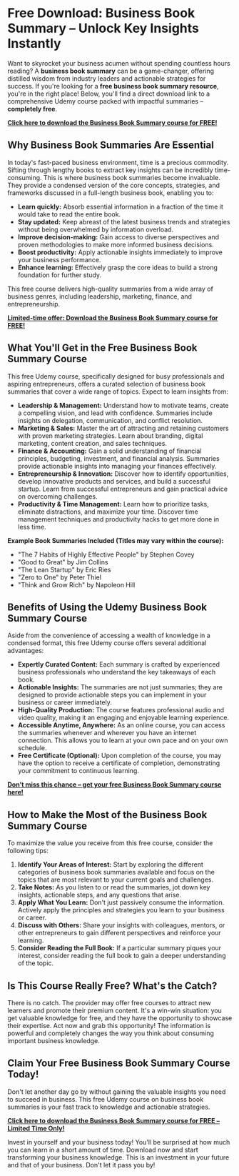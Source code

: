 # Free Download: Business Book Summary – Unlock Key Insights Instantly

Want to skyrocket your business acumen without spending countless hours reading? A **business book summary** can be a game-changer, offering distilled wisdom from industry leaders and actionable strategies for success. If you're looking for a **free business book summary resource**, you're in the right place! Below, you'll find a direct download link to a comprehensive Udemy course packed with impactful summaries – **completely free**.

[**Click here to download the Business Book Summary course for FREE!**](https://udemywork.com/business-book-summary)

## Why Business Book Summaries Are Essential

In today's fast-paced business environment, time is a precious commodity. Sifting through lengthy books to extract key insights can be incredibly time-consuming. This is where business book summaries become invaluable. They provide a condensed version of the core concepts, strategies, and frameworks discussed in a full-length business book, enabling you to:

*   **Learn quickly:** Absorb essential information in a fraction of the time it would take to read the entire book.
*   **Stay updated:** Keep abreast of the latest business trends and strategies without being overwhelmed by information overload.
*   **Improve decision-making:** Gain access to diverse perspectives and proven methodologies to make more informed business decisions.
*   **Boost productivity:** Apply actionable insights immediately to improve your business performance.
*   **Enhance learning:** Effectively grasp the core ideas to build a strong foundation for further study.

This free course delivers high-quality summaries from a wide array of business genres, including leadership, marketing, finance, and entrepreneurship.

[**Limited-time offer: Download the Business Book Summary course for FREE!**](https://udemywork.com/business-book-summary)

## What You'll Get in the Free Business Book Summary Course

This free Udemy course, specifically designed for busy professionals and aspiring entrepreneurs, offers a curated selection of business book summaries that cover a wide range of topics. Expect to learn insights from:

*   **Leadership & Management:** Understand how to motivate teams, create a compelling vision, and lead with confidence. Summaries include insights on delegation, communication, and conflict resolution.
*   **Marketing & Sales:** Master the art of attracting and retaining customers with proven marketing strategies. Learn about branding, digital marketing, content creation, and sales techniques.
*   **Finance & Accounting:** Gain a solid understanding of financial principles, budgeting, investment, and financial analysis. Summaries provide actionable insights into managing your finances effectively.
*   **Entrepreneurship & Innovation:** Discover how to identify opportunities, develop innovative products and services, and build a successful startup. Learn from successful entrepreneurs and gain practical advice on overcoming challenges.
*   **Productivity & Time Management:** Learn how to prioritize tasks, eliminate distractions, and maximize your time. Discover time management techniques and productivity hacks to get more done in less time.

**Example Book Summaries Included (Titles may vary within the course):**

*   "The 7 Habits of Highly Effective People" by Stephen Covey
*   "Good to Great" by Jim Collins
*   "The Lean Startup" by Eric Ries
*   "Zero to One" by Peter Thiel
*   "Think and Grow Rich" by Napoleon Hill

## Benefits of Using the Udemy Business Book Summary Course

Aside from the convenience of accessing a wealth of knowledge in a condensed format, this free Udemy course offers several additional advantages:

*   **Expertly Curated Content:** Each summary is crafted by experienced business professionals who understand the key takeaways of each book.
*   **Actionable Insights:** The summaries are not just summaries; they are designed to provide actionable steps you can implement in your business or career immediately.
*   **High-Quality Production:** The course features professional audio and video quality, making it an engaging and enjoyable learning experience.
*   **Accessible Anytime, Anywhere:** As an online course, you can access the summaries whenever and wherever you have an internet connection. This allows you to learn at your own pace and on your own schedule.
*   **Free Certificate (Optional):** Upon completion of the course, you may have the option to receive a certificate of completion, demonstrating your commitment to continuous learning.

[**Don’t miss this chance – get your free Business Book Summary course here!**](https://udemywork.com/business-book-summary)

## How to Make the Most of the Business Book Summary Course

To maximize the value you receive from this free course, consider the following tips:

1.  **Identify Your Areas of Interest:** Start by exploring the different categories of business book summaries available and focus on the topics that are most relevant to your current goals and challenges.
2.  **Take Notes:** As you listen to or read the summaries, jot down key insights, actionable steps, and any questions that arise.
3.  **Apply What You Learn:** Don't just passively consume the information. Actively apply the principles and strategies you learn to your business or career.
4.  **Discuss with Others:** Share your insights with colleagues, mentors, or other entrepreneurs to gain different perspectives and reinforce your learning.
5.  **Consider Reading the Full Book:** If a particular summary piques your interest, consider reading the full book to gain a deeper understanding of the topic.

## Is This Course Really Free? What's the Catch?

There is no catch. The provider may offer free courses to attract new learners and promote their premium content. It's a win-win situation: you get valuable knowledge for free, and they have the opportunity to showcase their expertise. Act now and grab this opportunity! The information is powerful and completely changes the way you think about consuming important business knowledge.

## Claim Your Free Business Book Summary Course Today!

Don't let another day go by without gaining the valuable insights you need to succeed in business. This free Udemy course on business book summaries is your fast track to knowledge and actionable strategies.

[**Click here to download the Business Book Summary course for FREE – Limited Time Only!**](https://udemywork.com/business-book-summary)

Invest in yourself and your business today! You'll be surprised at how much you can learn in a short amount of time. Download now and start transforming your business knowledge. This is an investment in your future and that of your business. Don't let it pass you by!
